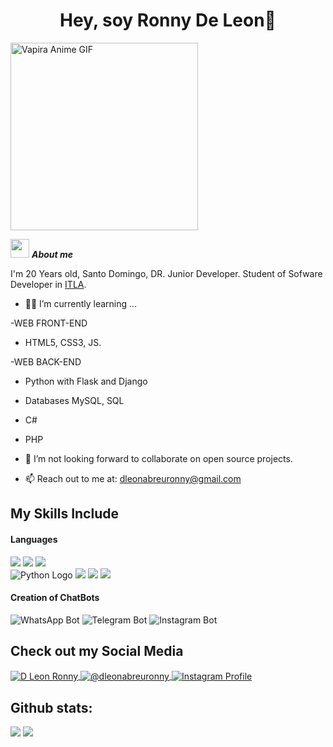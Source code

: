 <h1 align="center"><b>Hey, soy Ronny De Leon🎃 </b></h1>
<!--  -->
<img src="https://media.tenor.com/df1zLs5IsnoAAAAd/vapira-anime-girl-black.gif" width="300px" align="center" alt="Vapira Anime GIF">

<img src="https://media.giphy.com/media/ObNTw8Uzwy6KQ/giphy.gif" width="30px">&nbsp;***About me***

I'm 20 Years old, Santo Domingo, DR. Junior Developer. Student of Sofware Developer in <a href="https://itla.edu.do/">ITLA</a>.
- 🧑‍💻 I’m currently learning ...

-WEB FRONT-END
   - HTML5, CSS3, JS.
  
-WEB BACK-END
  - Python with Flask and Django
  - Databases MySQL, SQL
  - C#
  - PHP
    
- 👯 I’m not looking forward to collaborate on open source projects.
- 📫 Reach out to me at: <a href="mailto:dleonabreuronny@gmail.com?Subject=Hey,%20soy%20aka.%20👨‍💻">dleonabreuronny@gmail.com</a>

## My Skills Include

<h4>Languages</h4>
<span>
  <img src="https://img.icons8.com/color/48/000000/html-5--v1.png"/>
  <img src="https://img.icons8.com/color/48/000000/css3.png"/>
  <img src="https://img.icons8.com/color/48/000000/javascript--v1.png"/> <br>
  <img src="https://img.icons8.com/color/48/000000/python--v1.png" alt="Python Logo"/>
  <img src="https://img.icons8.com/color/48/000000/mysql-logo.png"/>
  <img src="https://img.icons8.com/officel/48/000000/php-logo.png"/>
  <img src="https://img.icons8.com/color/48/000000/c-sharp-logo.png"/>
</span>

<h4>Creation of ChatBots</h4>
<span>
  <img src="https://img.shields.io/badge/WhatsApp-25D366?style=flat-square&logo=whatsapp&logoColor=white" alt="WhatsApp Bot">
  <img src="https://img.shields.io/badge/Telegram-2CA5E0?style=flat-square&logo=telegram&logoColor=white" alt="Telegram Bot">
  <img src="https://img.shields.io/badge/Instagram-E4405F?style=flat-square&logo=instagram&logoColor=white" alt="Instagram Bot">
</span>

## Check out my Social Media

<p align="left">
  <a href="https://www.facebook.com/ronny.dleon.7" target="_blank">
    <img align="center" src="https://img.shields.io/badge/Facebook-1877F2?style=for-the-badge&logo=facebook&logoColor=white" alt="D Leon Ronny" />
  </a>
  <a href="mailto:dleonabreuronny@gmail.com" target="_blank">
    <img align="center" src="https://img.shields.io/badge/Gmail-D14836?style=for-the-badge&logo=gmail&logoColor=white" alt="@dleonabreuronny" />
  </a>
  <a href="https://www.instagram.com/brantlauro/" target="_blank">
    <img align="center" src="https://img.shields.io/badge/Instagram-E4405F?style=for-the-badge&logo=instagram&logoColor=white" alt="Instagram Profile" />
  </a>
</p>


<h2>Github stats:</h2> 

[![](https://github-readme-stats.vercel.app/api?username=Ronny-Abreu&show_icons=true&theme=tokyonight&hide_border=true&locale=en)](https://github.com/Ronny-Abreu)
[![](https://github-readme-streak-stats.herokuapp.com/?user=Ronny-Abreu&theme=material-palenight)](https://github.com/Ronny-Abreu)
</div>
